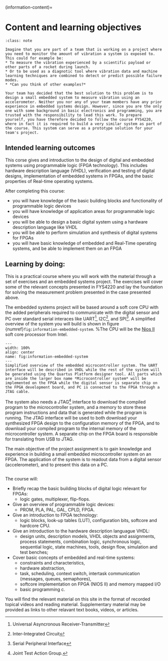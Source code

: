 (information-content)=
# Content and learning objectives

```{admonition} Case
:class: note

Imagine that you are part of a team that is working on a project where you need to monitor the amount of vibration a system is exposed to. This could for example be:
* To measure the vibration experienced by a scientific payload or other parts of a rocket during launch. 
* Or to be used as a diagnotic tool where vibration data and machine learning techniques are combined to detect or predict possible failure modes.
* *Can you think of other examples?*

Your team has decided that the best solution to this problem is to design a small embedded system to measure vibration using an accelerometer. Neither you nor any of your team members have any prior experience in embedded systems design. However, since you are the only one with some background in basic electronics and programming, you are trusted with the responsibility to lead this work. To prepare yourself, you have therefore decided to follow the course FYS4220, where in fact it is required to build a very similar system as part of the course. This system can serve as a prototype solution for your team's project. 
```

## Intended learning outcomes
<!--Supplementary material will be provided either as recorded topical videos or reading material on this webpage or from relevant text books and articles.
-->

This corse gives and introduction to the design of digital and embedded systems using programmable logic (FPGA technology). This includes hardware description language (VHDL), verification and testing of digital designs, implementation of embedded systems in FPGAs, and the basic properties of Real-time operating systems.

After completing this course:
* you will have knowledge of the basic building blocks and functionality of programmable logic devices
* you will have knowledge of application areas for programmable logic devices
* you will be able to design a basic digital system using a hardware description language like VHDL
* you will be able to perform simulation and synthesis of digital systems for FPGAs
* you will have basic knowledge of embedded and Real-Time operating systems, and be able to implement them on an FPGA

<!-- Update learning outcomes accoring to the book Teaching for higher education (describe, explain, analyse ...) 
After completing this course:
* you will be able to explain the basic building blocks and functionality of programmable logic devices such as FPGAs
* you will have knowledge of application areas for programmable logic devices
* you will be able to design a basic digital system using a hardware description language like VHDL
* you will be able to perform simulation and synthesis of digital systems for FPGAs
* you will have basic knowledge of embedded and Real-Time operating systems, and be able to implement them on an FPGA
Link to UiO course page for FYS4220: https://www.uio.no/studier/emner/matnat/fys/FYS4220/index-eng.html
-->

## Learning by doing:

This is a practical course where you will work with the material through a set of exercises and an embedded systems project. The exercises will cover some of the relevant concepts presented in FYS4220 and lay the foundation for solving the measurement problem presented in the case presented above. 

The embedded systems project will be based around a soft core CPU with the added peripherals required to communicate with the digital sensor and PC over standard serial interaces like UART[^footnote-uart], I2C[^footnote-i2c], and SPI[^footnote-spi]. A simplified overview of the system you will build is shown in figure {numref}`fig:information-embedded-system`. 
%The CPU will be the [Nios II](https://www.intel.com/content/www/us/en/products/details/fpga/nios-processor/ii.html) soft core processor from Intel.   

```{figure} ../images/project_embedded_system.png
---
width: 100%
align: center
name: fig:information-embedded-system
---
Simplified overview of the embedded microcontroller system. The UART interface will be described in VHDL while the rest of the system will be generated using the Quartus Platform designer tool. All parts which are inside the larger box name *Microcontroller system* will be implemented on the FPGA while the digital sensor is separate chip on the FPGA development board, and PC is connected to the FPGA through a JTAG cable.  
```

The system also needs a JTAG[^footnote-jtag] interface to download the compiled program to the microcontroller system, and a memory to store these program instructions and data that is generated while the program is running. The JTAG interface will be used to both download your synthesized FPGA design to the configuration memory of the FPGA, and to download your compiled program to the internal memory of the microcontroller system.
A separate chip on the FPGA board is responsible for translating from USB to JTAG. 

[^footnote-uart]: Universal Asyncronous Receiver-Transmitter
[^footnote-i2c]: Inter-Integrated Circuit
[^footnote-spi]: Serial Peripheral Interface
[^footnote-jtag]: Joint Test Action Group.

The main objective of the project assignment is to gain knowledge and experience in building a small embedded microcontroller system on an FPGA. The application of the system is to readout data from a digital sensor (accelerometer), and to present this data on a PC. 


<!--
The most important functional requirements for the first prototype of the system are identified to be:
- RF1: The systems shall measure the acceleration in 3-axis
- RF2: The systems shall deliver the measured data to a PC

Design requirements.


## Content




The material that will be covered is divided into four main parts:


<!--
* An introduction to programmable logic devices and FPGAs
* VHDL
* Embedded systems
* Real-time operating systems
-->
```{figure} ../images/fys4220_overview.png
```        

The course will:
* Briefly recap the basic building blocks of digital logic relevant for FPGAs:
  * logic gates, multiplexer, flip-flops.
* Give an overview of programmable logic devices: 
  * PROM, PLA, PAL, GAL, CPLD, FPGA.
* Give an introduction to FPGA technology:
  * logic blocks, look-up tables (LUT), configuration bits, softcore and hardcore CPU.
* Give an introduction to the hardware description languague VHDL:
  * design units, description models, VHDL objects and assignments, process statements, combination logic, synchronous logic, sequential logic, state machines, tools, design flow, simulation and test benches;
* Cover basic concepts of embedded and real-time systems:
  * constraints and characteristics, 
  * hardware abstraction,
  * task, scheduling, context switch, intertask communication (messages, queues, semaphores),
  * softcore implementation on FPGA (NIOS II) and memory mapped I/O
  * basic programming c.

You will find the relevant material on this site in the format of recorded topical videos and reading material. Supplementary material may be provided as links to other relavant text books, videos, or articles. 



